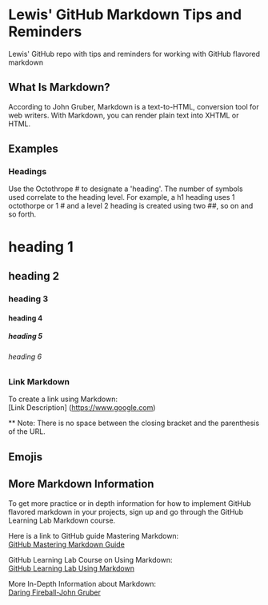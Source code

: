 # Lewis' GitHub Markdown Tips and Reminders
Lewis' GitHub repo with tips and reminders for working with GitHub flavored markdown

## What Is Markdown?

According to John Gruber, Markdown is a text-to-HTML, conversion tool for web writers.
With Markdown, you can render plain text into XHTML or HTML.

## Examples

### Headings
Use the Octothrope # to designate a 'heading'.
The number of symbols used correlate to the heading level. For example, a h1 heading uses 1 octothorpe or 1 # and a level 2 heading is created using two ##, so on and so forth.

# heading 1<br>
## heading 2<br>
### heading 3<br>
#### heading 4<br>
##### heading 5<br>
###### heading 6<br>

### Link Markdown
To create a link using Markdown:<br>
[Link Description] (https://www.google.com)<br>

** Note: There is no space between the closing bracket and the parenthesis of the URL.



## Emojis


## More Markdown Information

To get more practice or in depth information for how to implement GitHub flavored markdown in your projects, sign up and go through the GitHub Learning Lab Markdown course.

Here is a link to GitHub guide Mastering Markdown:<br>
[GitHub Mastering Markdown Guide](https://guides.github.com/features/mastering-markdown/)

GitHub Learning Lab Course on Using Markdown:<br>
[GitHub Learning Lab Using Markdown](https://lab.github.com/githubtraining/communicating-using-markdown)

More In-Depth Information about Markdown:<br>
[Daring Fireball-John Gruber](https://daringfireball.net/projects/markdown/)
